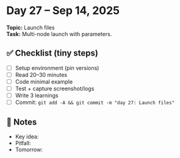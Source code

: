 # Day 27 – Sep 14, 2025
**Topic:** Launch files  
**Task:** Multi-node launch with parameters.

## ✅ Checklist (tiny steps)
- [ ] Setup environment (pin versions)
- [ ] Read 20–30 minutes
- [ ] Code minimal example
- [ ] Test + capture screenshot/logs
- [ ] Write 3 learnings
- [ ] Commit: `git add -A && git commit -m "day 27: Launch files"`

## 📓 Notes
- Key idea:
- Pitfall:
- Tomorrow:
